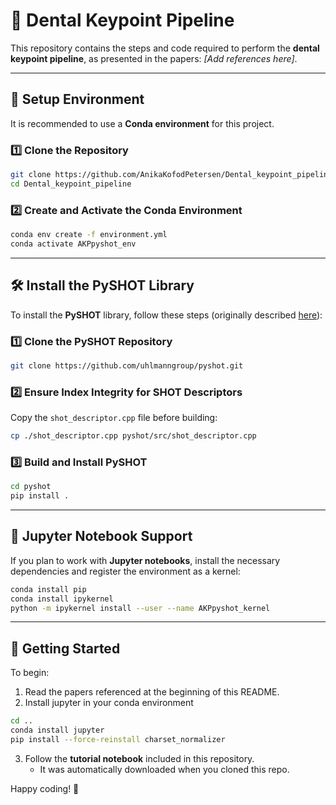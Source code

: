  # 🦷 Dental Keypoint Pipeline
 
 This repository contains the steps and code required to perform the **dental keypoint pipeline**, as presented in the papers: _[Add references here]_.  
 
 ---
 
 ## 🚀 Setup Environment  
 
 It is recommended to use a **Conda environment** for this project.  
 
 ### 1️⃣ Clone the Repository  
 ```sh
 git clone https://github.com/AnikaKofodPetersen/Dental_keypoint_pipeline.git
 cd Dental_keypoint_pipeline
 ```
 
 ### 2️⃣ Create and Activate the Conda Environment  
 ```sh
 conda env create -f environment.yml
 conda activate AKPpyshot_env
 ```
 
 ---
 
 ## 🛠️ Install the PySHOT Library  
 
 To install the **PySHOT** library, follow these steps (originally described [here](https://github.com/uhlmanngroup/pyshot)):  
 
 ### 1️⃣ Clone the PySHOT Repository  
 ```sh
 git clone https://github.com/uhlmanngroup/pyshot.git
 ```
 
 ### 2️⃣ Ensure Index Integrity for SHOT Descriptors  
 Copy the `shot_descriptor.cpp` file before building:  
 ```sh
 cp ./shot_descriptor.cpp pyshot/src/shot_descriptor.cpp
 ```
 
 ### 3️⃣ Build and Install PySHOT  
 ```sh
 cd pyshot
 pip install .
 ```
 
 ---
 
 ## 📓 Jupyter Notebook Support  
 
 If you plan to work with **Jupyter notebooks**, install the necessary dependencies and register the environment as a kernel:  
 ```sh
 conda install pip
 conda install ipykernel
 python -m ipykernel install --user --name AKPpyshot_kernel
 ```
 
 ---
 
 ## 📖 Getting Started  
 
 To begin:  
 1. Read the papers referenced at the beginning of this README.
 2. Install jupyter in your conda environment
 ```sh
cd ..
conda install jupyter
pip install --force-reinstall charset_normalizer
 ```
 3. Follow the **tutorial notebook** included in this repository.  
    - It was automatically downloaded when you cloned this repo.  
 
Happy coding! 🎯  

